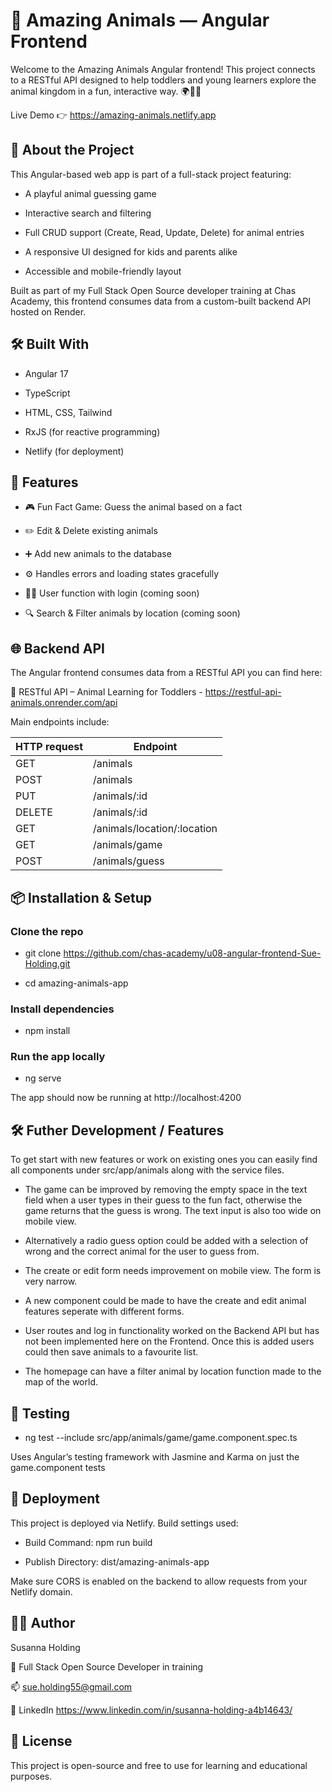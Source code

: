 # 🐾 Amazing Animals — Angular Frontend

Welcome to the Amazing Animals Angular frontend! This project connects to a RESTful API designed to help toddlers and young learners explore the animal kingdom in a fun, interactive way. 🌍🦁🧠

Live Demo 👉 https://amazing-animals.netlify.app

## 🧩 About the Project
This Angular-based web app is part of a full-stack project featuring:

- A playful animal guessing game

- Interactive search and filtering

- Full CRUD support (Create, Read, Update, Delete) for animal entries

- A responsive UI designed for kids and parents alike

- Accessible and mobile-friendly layout

Built as part of my Full Stack Open Source developer training at Chas Academy, this frontend consumes data from a custom-built backend API hosted on Render.

## 🛠️ Built With

- Angular 17

- TypeScript

- HTML, CSS, Tailwind

- RxJS (for reactive programming)

- Netlify (for deployment)

## 🚀 Features

- 🎮 Fun Fact Game: Guess the animal based on a fact

- ✏️ Edit & Delete existing animals

- ➕ Add new animals to the database

- ⚙️ Handles errors and loading states gracefully

- 🙋‍♀️ User function with login (coming soon)

- 🔍 Search & Filter animals by location (coming soon)

## 🌐 Backend API

The Angular frontend consumes data from a RESTful API you can find here:

🔗 RESTful API – Animal Learning for Toddlers - https://restful-api-animals.onrender.com/api

Main endpoints include:

|  HTTP request   |    Endpoint                  |
|-----------------|------------------------------|
| GET             |  /animals                    |
| POST            |  /animals                    |
| PUT             |  /animals/:id                |
| DELETE          |  /animals/:id                |
| GET             |  /animals/location/:location |
| GET             |  /animals/game               |
| POST            |  /animals/guess              |

## 📦 Installation & Setup

### Clone the repo

- git clone https://github.com/chas-academy/u08-angular-frontend-Sue-Holding.git

- cd amazing-animals-app

### Install dependencies

- npm install

### Run the app locally

- ng serve

The app should now be running at http://localhost:4200

## 🛠️ Futher Development / Features

To get start with new features or work on existing ones you can easily find all components under src/app/animals along with the service files.

- The game can be improved by removing the empty space in the text field when a user types in their guess to the fun fact, otherwise the game returns that the guess is wrong. The text input is also too wide on mobile view.
  
- Alternatively a radio guess option could be added with a selection of wrong and the correct animal for the user to guess from.

- The create or edit form needs improvement on mobile view. The form is very narrow.

- A new component could be made to have the create and edit animal features seperate with different forms.

- User routes and log in functionality worked on the Backend API but has not been implemented here on the Frontend. Once this is added users could then save animals to a favourite list.

- The homepage can have a filter animal by location function made to the map of the world.


## 🧪 Testing

- ng test --include src/app/animals/game/game.component.spec.ts

Uses Angular’s testing framework with Jasmine and Karma on just the game.component tests

## 📁 Deployment

This project is deployed via Netlify. Build settings used:

- Build Command: npm run build

- Publish Directory: dist/amazing-animals-app

Make sure CORS is enabled on the backend to allow requests from your Netlify domain.

## 🙋‍♀️ Author

Susanna Holding

📍 Full Stack Open Source Developer in training

📫 sue.holding55@gmail.com

🔗 LinkedIn https://www.linkedin.com/in/susanna-holding-a4b14643/

## 📄 License

This project is open-source and free to use for learning and educational purposes.

